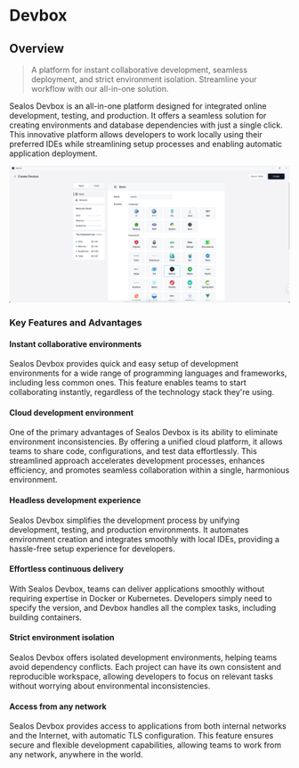 # Devbox

## Overview

> A platform for instant collaborative development, seamless deployment, and strict environment isolation. Streamline your workflow with our all-in-one solution.

Sealos Devbox is an all-in-one platform designed for integrated online development, testing, and production. It offers a seamless solution for creating environments and database dependencies with just a single click. This innovative platform allows developers to work locally using their preferred IDEs while streamlining setup processes and enabling automatic application deployment.

![overview-1](./images/quick-start-1.png)

### Key Features and Advantages

#### Instant collaborative environments

Sealos Devbox provides quick and easy setup of development environments for a wide range of programming languages and frameworks, including less common ones. This feature enables teams to start collaborating instantly, regardless of the technology stack they're using.

#### Cloud development environment

One of the primary advantages of Sealos Devbox is its ability to eliminate environment inconsistencies. By offering a unified cloud platform, it allows teams to share code, configurations, and test data effortlessly. This streamlined approach accelerates development processes, enhances efficiency, and promotes seamless collaboration within a single, harmonious environment.

#### Headless development experience

Sealos Devbox simplifies the development process by unifying development, testing, and production environments. It automates environment creation and integrates smoothly with local IDEs, providing a hassle-free setup experience for developers.

#### Effortless continuous delivery

With Sealos Devbox, teams can deliver applications smoothly without requiring expertise in Docker or Kubernetes. Developers simply need to specify the version, and Devbox handles all the complex tasks, including building containers.

#### Strict environment isolation

Sealos Devbox offers isolated development environments, helping teams avoid dependency conflicts. Each project can have its own consistent and reproducible workspace, allowing developers to focus on relevant tasks without worrying about environmental inconsistencies.

#### Access from any network

Sealos Devbox provides access to applications from both internal networks and the Internet, with automatic TLS configuration. This feature ensures secure and flexible development capabilities, allowing teams to work from any network, anywhere in the world.